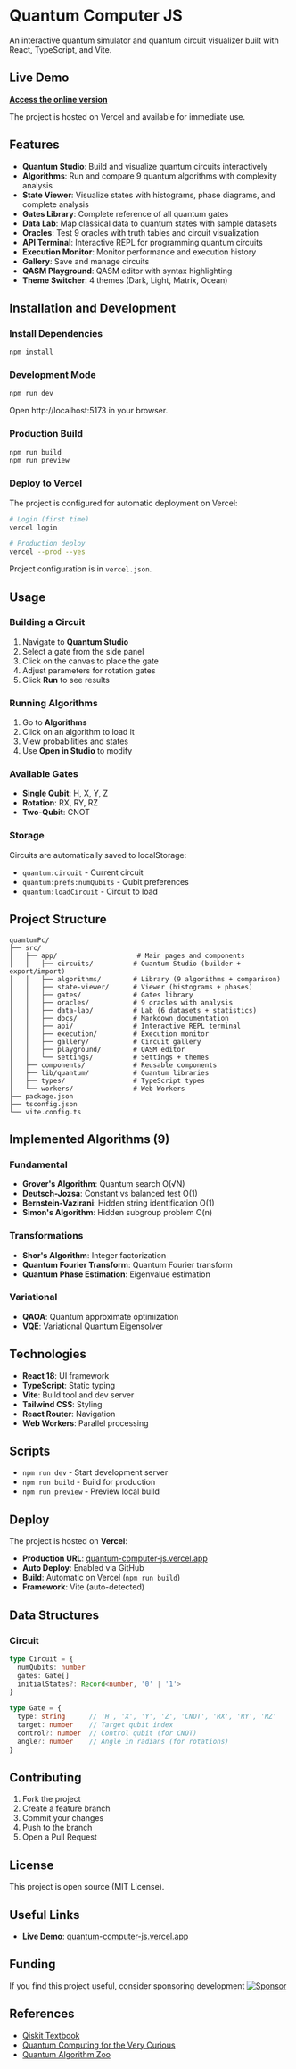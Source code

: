 # Quantum Computer JS

An interactive quantum simulator and quantum circuit visualizer built with React, TypeScript, and Vite.

## Live Demo

**[Access the online version](https://quantum-computer-js.vercel.app)**

The project is hosted on Vercel and available for immediate use.

## Features

- **Quantum Studio**: Build and visualize quantum circuits interactively
- **Algorithms**: Run and compare 9 quantum algorithms with complexity analysis
- **State Viewer**: Visualize states with histograms, phase diagrams, and complete analysis
- **Gates Library**: Complete reference of all quantum gates
- **Data Lab**: Map classical data to quantum states with sample datasets
- **Oracles**: Test 9 oracles with truth tables and circuit visualization
- **API Terminal**: Interactive REPL for programming quantum circuits
- **Execution Monitor**: Monitor performance and execution history
- **Gallery**: Save and manage circuits
- **QASM Playground**: QASM editor with syntax highlighting
- **Theme Switcher**: 4 themes (Dark, Light, Matrix, Ocean)

## Installation and Development

### Install Dependencies

```bash
npm install
```

### Development Mode

```bash
npm run dev
```

Open http://localhost:5173 in your browser.

### Production Build

```bash
npm run build
npm run preview
```

### Deploy to Vercel

The project is configured for automatic deployment on Vercel:

```bash
# Login (first time)
vercel login

# Production deploy
vercel --prod --yes
```

Project configuration is in `vercel.json`.

## Usage

### Building a Circuit

1. Navigate to **Quantum Studio**
2. Select a gate from the side panel
3. Click on the canvas to place the gate
4. Adjust parameters for rotation gates
5. Click **Run** to see results

### Running Algorithms

1. Go to **Algorithms**
2. Click on an algorithm to load it
3. View probabilities and states
4. Use **Open in Studio** to modify

### Available Gates

- **Single Qubit**: H, X, Y, Z
- **Rotation**: RX, RY, RZ
- **Two-Qubit**: CNOT

### Storage

Circuits are automatically saved to localStorage:
- `quantum:circuit` - Current circuit
- `quantum:prefs:numQubits` - Qubit preferences
- `quantum:loadCircuit` - Circuit to load

## Project Structure

```
quamtumPc/
├── src/
│   ├── app/                    # Main pages and components
│   │   ├── circuits/          # Quantum Studio (builder + export/import)
│   │   ├── algorithms/        # Library (9 algorithms + comparison)
│   │   ├── state-viewer/      # Viewer (histograms + phases)
│   │   ├── gates/             # Gates library
│   │   ├── oracles/           # 9 oracles with analysis
│   │   ├── data-lab/          # Lab (6 datasets + statistics)
│   │   ├── docs/              # Markdown documentation
│   │   ├── api/               # Interactive REPL terminal
│   │   ├── execution/         # Execution monitor
│   │   ├── gallery/           # Circuit gallery
│   │   ├── playground/        # QASM editor
│   │   └── settings/          # Settings + themes
│   ├── components/            # Reusable components
│   ├── lib/quantum/           # Quantum libraries
│   ├── types/                 # TypeScript types
│   └── workers/               # Web Workers
├── package.json
├── tsconfig.json
└── vite.config.ts
```

## Implemented Algorithms (9)

### Fundamental
- **Grover's Algorithm**: Quantum search O(√N)
- **Deutsch-Jozsa**: Constant vs balanced test O(1)
- **Bernstein-Vazirani**: Hidden string identification O(1)
- **Simon's Algorithm**: Hidden subgroup problem O(n)

### Transformations
- **Shor's Algorithm**: Integer factorization
- **Quantum Fourier Transform**: Quantum Fourier transform
- **Quantum Phase Estimation**: Eigenvalue estimation

### Variational
- **QAOA**: Quantum approximate optimization
- **VQE**: Variational Quantum Eigensolver

## Technologies

- **React 18**: UI framework
- **TypeScript**: Static typing
- **Vite**: Build tool and dev server
- **Tailwind CSS**: Styling
- **React Router**: Navigation
- **Web Workers**: Parallel processing

## Scripts

- `npm run dev` - Start development server
- `npm run build` - Build for production
- `npm run preview` - Preview local build

## Deploy

The project is hosted on **Vercel**:

- **Production URL**: [quantum-computer-js.vercel.app](https://quantum-computer-ogt2c3gcg-wendelmaxs-projects.vercel.app)
- **Auto Deploy**: Enabled via GitHub
- **Build**: Automatic on Vercel (`npm run build`)
- **Framework**: Vite (auto-detected)


## Data Structures

### Circuit

```typescript
type Circuit = {
  numQubits: number
  gates: Gate[]
  initialStates?: Record<number, '0' | '1'>
}

type Gate = {
  type: string      // 'H', 'X', 'Y', 'Z', 'CNOT', 'RX', 'RY', 'RZ'
  target: number    // Target qubit index
  control?: number  // Control qubit (for CNOT)
  angle?: number    // Angle in radians (for rotations)
}
```

## Contributing

1. Fork the project
2. Create a feature branch
3. Commit your changes
4. Push to the branch
5. Open a Pull Request

## License

This project is open source (MIT License).

## Useful Links

- **Live Demo**: [quantum-computer-js.vercel.app](https://quantum-computer-js.vercel.app)

## Funding

If you find this project useful, consider sponsoring development [![Sponsor](https://img.shields.io/badge/Sponsor-GitHub%20Sponsors-ea4aaa?logo=github&style=flat)](https://github.com/sponsors/wendelmax)

## References

- [Qiskit Textbook](https://qiskit.org/textbook)
- [Quantum Computing for the Very Curious](https://quantum.country/qcvc)
- [Quantum Algorithm Zoo](https://quantumalgorithmzoo.org)

